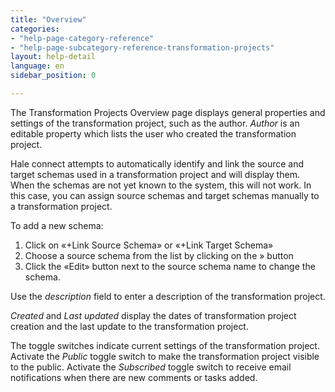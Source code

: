 ```yaml
---
title: "Overview"
categories:
- "help-page-category-reference"
- "help-page-subcategory-reference-transformation-projects"
layout: help-detail
language: en
sidebar_position: 0

---
```


The Transformation Projects Overview page displays general properties and settings of the transformation project, such as the author. *Author* is an editable property which lists the user who created the transformation project.

Hale connect attempts to automatically identify and link the source and target schemas used in a transformation project and will display them. When the schemas are not yet known to the system, this will not work. In this case, you can assign source schemas and target schemas manually to a transformation project.

To add a new schema:

1.	Click on «+Link Source Schema» or «+Link Target Schema»
2.	Choose a source schema from the list by clicking on the » button
3.	Click the «Edit» button next to the source schema name to change the schema.

Use the *description* field to enter a description of the transformation project.

*Created* and *Last updated* display the dates of transformation project creation and the last update to the transformation project.

The toggle switches indicate current settings of the transformation project. Activate the *Public* toggle switch to make the transformation project visible to the public. Activate the *Subscribed* toggle switch to receive email notifications when there are new comments or tasks added.
